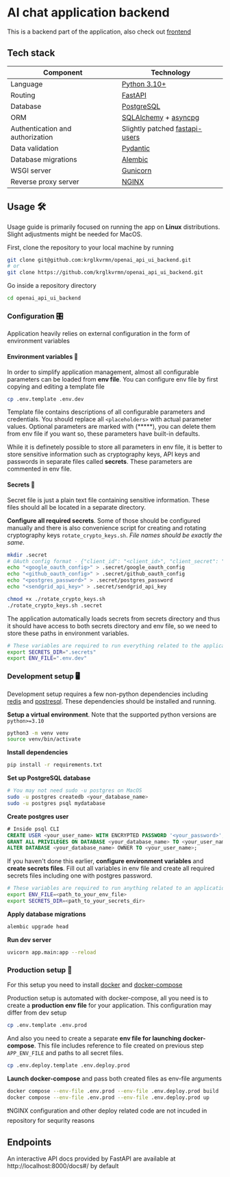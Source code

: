 # AI chat application backend

This is a backend part of the application, also check out [frontend](https://github.com/krglkvrmn/openai_api_ui_frontend/tree/main)

## Tech stack

| Component                        | Technology                                                   |
| -------------------------------- | ------------------------------------------------------------ |
| Language                         | [Python 3.10+](https://www.python.org/)                      |
| Routing                          | [FastAPI](https://fastapi.tiangolo.com/)                     |
| Database                         | [PostgreSQL](https://www.postgresql.org/)                    |
| ORM                              | [SQLAlchemy](https://www.sqlalchemy.org/) + [asyncpg](https://magicstack.github.io/asyncpg/current/) |
| Authentication and authorization | Slightly patched [fastapi-users](https://fastapi-users.github.io/fastapi-users/latest/) |
| Data validation                  | [Pydantic](https://docs.pydantic.dev/latest/)                |
| Database migrations              | [Alembic](https://alembic.sqlalchemy.org/en/latest/)         |
| WSGI server                      | [Gunicorn](https://gunicorn.org/)                            |
| Reverse proxy server             | [NGINX](https://nginx.org/en/docs/?_ga=2.65749997.258183107.1714325166-1305194052.1709247764) |

## Usage 🛠️

Usage guide is primarily focused on running the app on **Linux** distributions. Slight adjustments might be needed for MacOS.

First, clone the repository to your local machine by running

```bash
git clone git@github.com:krglkvrmn/openai_api_ui_backend.git
# or
git clone https://github.com/krglkvrmn/openai_api_ui_backend.git
```

Go inside a repository directory

```bash
cd openai_api_ui_backend
```

### Configuration 🎛️

Application heavily relies on external configuration in the form of environment variables

#### Environment variables 📄

In order to simplify application management, almost all configurable parameters can be loaded from **env file**. You can configure env file by first copying and editing a template file

``` bash
cp .env.template .env.dev
```

Template file contains descriptions of all configurable parameters and credentials. You should replace all `<placeholders>` with actual parameter values. Optional parameters are marked with (*****), you can delete them from env file if you want so, these parameters have built-in defaults.

While it is definetely possible to store all parameters in env file, it is better to store sensitive information such as cryptography keys, API keys and passwords in separate files called **secrets**. These parameters are commented in env file.

#### Secrets 🔐

Secret file is just a plain text file containing sensitive information. These files should all be located in a separate directory.

**Configure all required secrets**. Some of those should be configured manually and there is also convenience script for creating and rotating cryptography keys `rotate_crypto_keys.sh`. *File names should be exactly the same*.

```bash
mkdir .secret
# OAuth config format - {"client_id": "<client_id>", "client_secret": "<client_secret>"}
echo "<google_oauth_config>" > .secret/google_oauth_config
echo "<github_oauth_config>" > .secret/github_oauth_config
echo "<postgres_password>" > .secret/postgres_password
echo "<sendgrid_api_key>" > .secret/sendgrid_api_key

chmod +x ./rotate_crypto_keys.sh
./rotate_crypto_keys.sh .secret
```

The application automatically loads secrets from secrets directory and thus it should have access to both secrets directory and env file, so we need to store these paths in environment variables.

```bash
# These variables are required to run everything related to the application
export SECRETS_DIR=".secrets"
export ENV_FILE=".env.dev"
```

### Development setup 🖥️

Development setup requires a few non-python dependencies including [redis](https://redis.io/docs/latest/operate/oss_and_stack/install/install-redis/install-redis-on-linux/) and [postresql](https://www.postgresql.org/download/). These dependencies should be installed and running.

**Setup a virtual environment**. Note that the supported python versions are `python>=3.10`

```bash
python3 -m venv venv
source venv/bin/activate
```

**Install dependencies**

```bash
pip install -r requirements.txt
```

**Set up PostgreSQL database**

```bash
# You may not need sudo -u postgres on MacOS
sudo -u postgres createdb <your_database_name>
sudo -u postgres psql mydatabase
```

**Create postgres user**

```sql
# Inside psql CLI
CREATE USER <your_user_name> WITH ENCRYPTED PASSWORD '<your_password>';
GRANT ALL PRIVILEGES ON DATABASE <your_database_name> TO <your_user_name>;
ALTER DATABASE <your_database_name> OWNER TO <your_user_name>;
```

If you haven't done this earlier, **configure environment variables** and **create secrets files**. Fill out all variables in env file and create all required secrets files including one with postgres password.

```bash
# These variables are required to run anything related to an application
export ENV_FILE=<path_to_your_env_file>
export SECRETS_DIR=<path_to_your_secrets_dir>
```

**Apply database migrations**

```bash
alembic upgrade head
```

**Run dev server**

```bash
uvicorn app.main:app --reload
```

### Production setup 🚀

For this setup you need to install [docker](https://docs.docker.com/engine/install/) and [docker-compose](https://docs.docker.com/compose/install/)

Production setup is automated with docker-compose, all you need is to create a **production env file** for your application. This configuration may differ from dev setup

```bash
cp .env.template .env.prod
```

And also you need to create a separate **env file for launching docker-compose**. This file includes reference to file created on previous step `APP_ENV_FILE` and paths to all secret files.

```bash
cp .env.deploy.template .env.deploy.prod
```

**Launch docker-compose** and pass both created files as env-file arguments

```bash
docker compose --env-file .env.prod --env-file .env.deploy.prod build
docker compose --env-file .env.prod --env-file .env.deploy.prod up
```

❗️NGINX configuration and other deploy related code are not incuded in repository for sequrity reasons

## Endpoints

An interactive API docs provided by FastAPI are available at http://localhost:8000/docs#/ by default
